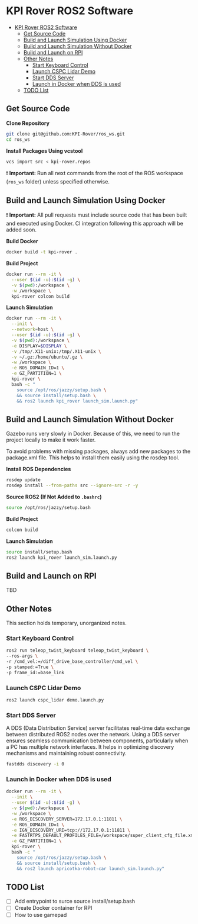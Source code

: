 # KPI Rover ROS2 Software
<!-- The markdown-toc utilitity is used to generate the Table of Contents -->
<!-- Installation: npm install -g markdown-toc -->
<!-- Usage: markdown-toc -i README.md -->
<!-- toc -->

- [KPI Rover ROS2 Software](#kpi-rover-ros2-software)
  - [Get Source Code](#get-source-code)
  - [Build and Launch Simulation Using Docker](#build-and-launch-simulation-using-docker)
  - [Build and Launch Simulation Without Docker](#build-and-launch-simulation-without-docker)
  - [Build and Launch on RPI](#build-and-launch-on-rpi)
  - [Other Notes](#other-notes)
    - [Start Keyboard Control](#start-keyboard-control)
    - [Launch CSPC Lidar Demo](#launch-cspc-lidar-demo)
    - [Start DDS Server](#start-dds-server)
    - [Launch in Docker when DDS is used](#launch-in-docker-when-dds-is-used)
  - [TODO List](#todo-list)

<!-- tocstop -->

## Get Source Code

**Clone Repository**
```bash
git clone git@github.com:KPI-Rover/ros_ws.git
cd ros_ws
```

**Install Packages Using vcstool**
```bash
vcs import src < kpi-rover.repos
```

❗ **Important:** Run all next commands from the root of the ROS workspace (`ros_ws` folder) unless specified otherwise.

## Build and Launch Simulation Using Docker

❗ **Important:**  All pull requests must include source code that has been built and executed using Docker.
CI integration following this approach will be added soon.

**Build Docker**
```bash
docker build -t kpi-rover .
```

**Build Project**
```bash
docker run --rm -it \
  --user $(id -u):$(id -g) \
  -v $(pwd):/workspace \
  -w /workspace \
  kpi-rover colcon build
```

**Launch Simulation**

```bash
docker run --rm -it \
  --init \
  --network=host \
  --user $(id -u):$(id -g) \
  -v $(pwd):/workspace \
  -e DISPLAY=$DISPLAY \
  -v /tmp/.X11-unix:/tmp/.X11-unix \
  -v ~/.gz:/home/ubuntu/.gz \
  -w /workspace \
  -e ROS_DOMAIN_ID=1 \
  -e GZ_PARTITION=1 \
  kpi-rover \
  bash -c "
    source /opt/ros/jazzy/setup.bash \
    && source install/setup.bash \
    && ros2 launch kpi_rover launch_sim.launch.py"
```

## Build and Launch Simulation Without Docker

Gazebo runs very slowly in Docker. Because of this, we need to run the project locally to make it work faster.

To avoid problems with missing packages, always add new packages to the package.xml file. This helps to install them easily using the rosdep tool.

**Install ROS Dependencies**
```bash
rosdep update
rosdep install --from-paths src --ignore-src -r -y
```

**Source ROS2 (If Not Added to `.bashrc`)**
```bash
source /opt/ros/jazzy/setup.bash
```

**Build Project**
```bash
colcon build
```

**Launch Simulation**

```bash
source install/setup.bash
ros2 launch kpi_rover launch_sim.launch.py
```

## Build and Launch on RPI
TBD

## Other Notes
This section holds temporary, unorganized notes.

### Start Keyboard Control
```bash
ros2 run teleop_twist_keyboard teleop_twist_keyboard \
--ros-args \
-r /cmd_vel:=/diff_drive_base_controller/cmd_vel \
-p stamped:=True \
-p frame_id:=base_link
```

### Launch CSPC Lidar Demo
```bash
ros2 launch cspc_lidar demo.launch.py
```

### Start DDS Server
A DDS (Data Distribution Service) server facilitates real-time data exchange between distributed ROS2 nodes over the network. Using a DDS server ensures seamless communication between components, particularly when a PC has multiple network interfaces. It helps in optimizing discovery mechanisms and maintaining robust connectivity.

```bash
fastdds discovery -i 0
```

### Launch in Docker when DDS is used
```bash
docker run --rm -it \
  --init \
  --user $(id -u):$(id -g) \
  -v $(pwd):/workspace \
  -w /workspace \
  -e ROS_DISCOVERY_SERVER=172.17.0.1:11811 \
  -e ROS_DOMAIN_ID=1 \
  -e IGN_DISCOVERY_URI=tcp://172.17.0.1:11811 \
  -e FASTRTPS_DEFAULT_PROFILES_FILE=/workspace/super_client_cfg_file.xml \
  -e GZ_PARTITION=1 \
  kpi-rover \
  bash -c "
    source /opt/ros/jazzy/setup.bash \
    && source install/setup.bash \
    && ros2 launch apricotka-robot-car launch_sim.launch.py"
```

## TODO List
- [ ] Add entrypoint to surce source install/setup.bash
- [ ] Create Docker container for RPI
- [ ] How to use gamepad
